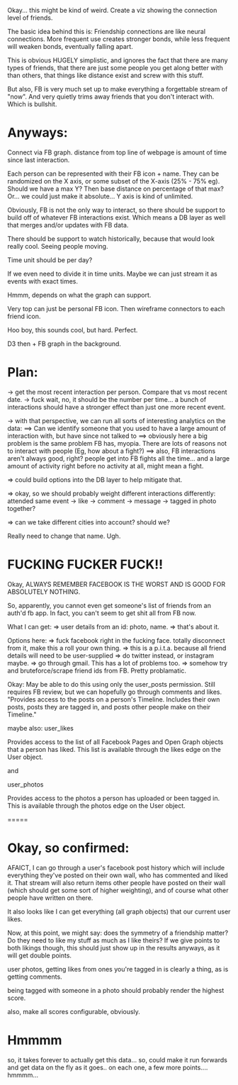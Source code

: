 Okay... this might be kind of weird.  Create a viz showing the connection level of friends.

The basic idea behind this is: Friendship connections are like neural connections.  More frequent use creates stronger
bonds, while less frequent will weaken bonds, eventually falling apart.

This is obvious HUGELY simplistic, and ignores the fact that there are many types of friends, that there are just
some people you get along better with than others, that things like distance exist and screw with this stuff.

But also, FB is very much set up to make everything a forgettable stream of "now".  And very quietly trims away
friends that you don't interact with.  Which is bullshit.


Anyways:
===============

Connect via FB graph.  distance from top line of webpage is amount of time since last interaction.

Each person can be represented with their FB icon + name.  They can be randomized on the X axis, or some
subset of the X-axis (25% - 75% eg).  Should we have a max Y?  Then base distance on percentage of that max?
Or... we could just make it absolute... Y axis is kind of unlimited.


Obviously, FB is not the only way to interact, so there should be support to build off of whatever FB 
interactions exist.  Which means a DB layer as well that merges and/or updates with FB data.

There should be support to watch historically, because that would look really cool.  Seeing people moving.

Time unit should be per day?

If we even need to divide it in time units.  Maybe we can just stream it as events with exact times.  

Hmmm, depends on what the graph can support.

Very top can just be personal FB icon.  Then wireframe connectors to each friend icon.
  
  
Hoo boy, this sounds cool, but hard.  Perfect.

D3 then + FB graph in the background.  



Plan:
===============

-> get the most recent interaction per person.  Compare that vs most recent date.
-> fuck wait, no, it should be the number per time... a bunch of interactions should have a stronger effect
than just one more recent event.

-> with that perspective, we can run all sorts of interesting analytics on the data:
==> Can we identify someone that you used to have a large amount of interaction with, but have since not talked to
==> obviously here a big problem is the same problem FB has, myopia.  There are lots of reasons not to interact with
people (Eg, how about a fight?) 
==> also, FB interactions aren't always good, right? people get into FB fights all the time... and a large amount
of activity right before no activity at all, might mean a fight.


=> could build options into the DB layer to help mitigate that.

=> okay, so we should probably weight different interactions differently:
attended same event -> like -> comment -> message -> tagged in photo together?

=> can we take different cities into account?  should we?


Really need to change that name.  Ugh.



FUCKING FUCKER FUCK!!
===========

Okay, ALWAYS REMEMBER FACEBOOK IS THE WORST AND IS GOOD FOR ABSOLUTELY NOTHING.


So, apparently, you cannot even get someone's list of friends from an auth'd fb app.
In fact, you can't seem to get shit all from FB now.

What I can get:
=> user details from an id: photo, name.
=> that's about it.


Options here:
=> fuck facebook right in the fucking face.  totally disconnect from it, make this a roll your own thing.
=> this is a p.i.t.a. because all friend details will need to be user-supplied
=> do twitter instead, or instagram maybe.
=> go through gmail.  This has a lot of problems too.
=> somehow try and bruteforce/scrape friend ids from FB.  Pretty problamatic. 


Okay: May be able to do this using only the user_posts permission.  Still requires FB review, but we can
hopefully go through comments and likes.
"Provides access to the posts on a person's Timeline. Includes their own posts, posts they are tagged in, 
and posts other people make on their Timeline."

maybe also:
user_likes

Provides access to the list of all Facebook Pages and Open Graph objects that a person has liked. 
This list is available through the likes edge on the User object.

and

user_photos

Provides access to the photos a person has uploaded or been tagged in. This is available through the photos edge 
on the User object.

=====


Okay, so confirmed:
=======

AFAICT, I can go through a user's facebook post history which will include everything they've posted on their own
 wall, who has commented and liked it.  That stream will also return items other people have posted on their wall
 (which should get some sort of higher weighting), and of course what other people have written on there.
 
 It also looks like I can get everything (all graph objects) that our current user likes.
  
  Now, at this point, we might say: does the symmetry of a friendship matter?  Do they need to like my stuff as
  much as I like theirs?  If we give points to both likings though, this should just show up in the results
  anyways, as it will get double points.
  
  user photos, getting likes from ones you're tagged in is clearly a thing, as is getting comments.
  
  being tagged with someone in a photo should probably render the highest score.
  
  also, make all scores configurable, obviously.
  
  

Hmmmm
========
so, it takes forever to actually get this data... so, could make it run forwards and get data on the fly as it goes..
on each one, a few more points.... hmmmm...






